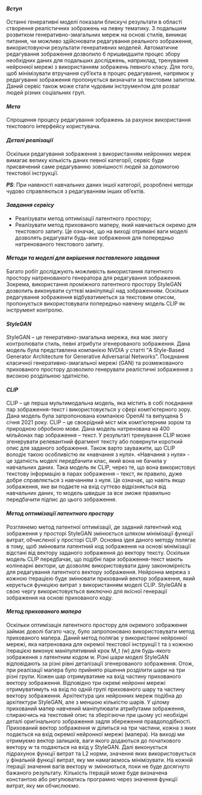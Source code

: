 #### ***Вступ***
Останні генеративні моделі показали блискучі результати в області створення реалістичних зображень на певну тематику. З подальшим розвитком генеративно-змагальних мереж на основі стилів, виникає питання, чи можливо здійснювати редагування реального зображення, використовуючи результати генеративних моделей. Автоматичне редагування зображення дозволило б пришвидшити процес збору необхідних даних для подальших досліджень, наприклад, тренування нейронної мережі з використанням зображень певного класу. Для того, щоб мінімізувати втручання суб’єкта в процес редагування, напрямок у редагуванні зображення пропонується визначати за текстовим запитом. Даний сервіс також може стати чудовим інструментом для розваг людей різних соціальних груп. 

#### ***Мета***
Спрощення процесу редагування зображень за рахунок  використання текстового інтерфейсу користувача.

#### ***Деталі реалізації***
Оскільки редагування зображення з використанням нейронних мереж вимагає велику кількість даних певної категорії, сервіс буде присвячений саме редагуванню зовнішності людей за допомогою текстової інструкції.

***PS***:  При наявності навчальних даних іншої категорії, розроблені методи чудово справляються з редагуванням інших обʼєктів.

#### ***Завдання сервісу***
- Реалізувати метод оптимізації латентного простору;
- Реалізувати метод прихованого маперу, який навчається окремо для текстового запиту. Це означає, що на виході отримані ваги моделі дозволять редагувати будь-яке зображення для попередньо натренованого текстового запиту.

#### ***Методи та моделі для вирішення поставленого завдання***
Багато робіт досліджують можливість використання латентного простору натренованого генератора для редагування зображення. Зокрема, використання проміжного латентного простору StyleGAN дозволить виконувати суттєві маніпуляції над зображенням. Оскільки редагування зображення відбуватиметься за текстовим описом, пропонується використовувати попередньо навчену модель CLIP як інструмент контролю.

#### ***StyleGAN***
StyleGAN – це генеративно-змагальна мережа, яка має змогу контролювати стиль, певні атрибути згенерованого зображення. Дана модель була представлена компанією NVDIA у статті “A Style-Based Generator Architecture for Generative Adversarial Networks”. Поєднання класичної генеративно-змагальної мережі (GAN) та розмежованого прихованого простору дозволило генерувати реалістичні зображення з високою роздільною здатністю.

#### ***CLIP***
CLIP – це перша мультимодальна модель, яка містить в собі поєднання пар зображення-текст і використовується у сфері комп’ютерного зору. Дана модель була запропонована компанією OpenAI та випущена 5 січня 2021 року. CLIP – це своєрідний міст між комп’ютерним зором та природною обробкою мови.
Дана модель натренована на 400 мільйонах пар зображення – текст. У результаті тренування CLIP може згенерувати релевантний фрагмент тексту або повернути короткий опис для заданого зображення. Також варто зауважити, що CLIP володіє такою особливістю як «навчання з нуля». «Навчання з нуля» - це здатність моделі передбачити клас, який вона не бачила у навчальних даних. Така модель як CLIP, через те, що вона використовує текстову інформацію в парах зображення – текст, як правило, дуже добре справляється з навчанням з нуля. Це означає, що навіть якщо зображення, яке ви подаєте на вхід суттєво відрізняється від навчальних даних, то модель швидше за все зможе правильно передбачити підпис до цього зображення. 

#### ***Метод оптимізації латентного простору***
Розглянемо метод латентної оптимізації, де заданий латентний код зображення у просторі StyleGAN змінюється шляхом мінімізації функції витрат, обчисленої у просторі CLIP.
Основна ідея даного методу полягає в тому, щоб змінювати латентний код зображення на основі мінімізації відстані від вектору заданого зображення до вектору тексту. Оскільки модель CLIP передбачає, що подібні пари зображення-текст мають колінеарні вектори, це дозволяє використовувати дану закономірність для редагування латентного вектору зображення. Нейронна мережа з кожною ітерацією буде змінювати прихований вектор зображення, який керується функцією витрат з використанням моделі CLIP. StyleGAN в свою чергу використовується виключно для якісної генерації зображення на основі прихованого коду.

#### ***Метод прихованого мапера***
Оскільки оптимізація латентного простору для окремого зображення займає доволі багато часу, було запропоновано використовувати метод прихованого мапера. Даний метод полягає у використанні нейронної мережі, яка натренована для окремої текстової інструкції t та з кожною ітерацією виконує маніпулятивний крок M_t (w) для будь-якого зображення з латентним кодом w.
Різні шари моделі StyleGAN відповідають за різні рівні деталізації згенерованого зображення. Отож, при реалізації мапера було прийнято рішення розділити шари на три різні групи. Кожен шар отримуватиме на вхід частину прихованого вектору зображення. Відповідно три окремі нейронні мережі отримуватимуть на вхід по одній групі прихованого шару та частину вектору зображення. Архітектура цих нейронних мереж подібна до архітектури StyleGAN, але з меншою кількістю шарів.
У цілому прихований мапер навчений маніпулювати атрибутами зображення, спираючись на текстовий опис та зберігаючи при цьому усі необхідні деталі оригінального зображення задля збереження правдоподібності. 
Прихований вектор зображення w ділиться на три частини, кожна з яких подається на вхід окремої нейронної мережі (мапера). На виході ми отримуємо вектор залишків, ваги якого додаються до початкового вектору w та подаються на вхід у StyleGAN. Далі виконується підрахунок функції витрат та L2 норми, значення яких використовується у фінальній функції витрат, яку ми намагаємось мінімізувати. На кожній ітерації значення вагів вектору w змінюються, поки не буде досягнуто бажаного результату. Кількість ітерацій може буде визначена константою або регулюватись програмно через значення функції витрат, яку ми обчислюємо.
